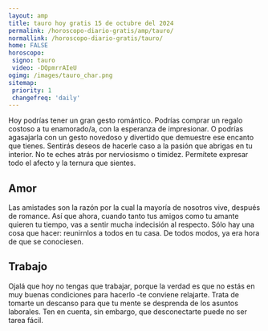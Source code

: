 ```yaml
---
layout: amp
title: tauro hoy gratis 15 de octubre del 2024 
permalink: /horoscopo-diario-gratis/amp/tauro/
normallink: /horoscopo-diario-gratis/tauro/
home: FALSE
horoscopo:
 signo: tauro
 video: -DQpmrrAIeU
ogimg: /images/tauro_char.png
sitemap:
 priority: 1
 changefreq: 'daily'
---
```



Hoy podrías tener un gran gesto romántico. Podrías comprar un regalo costoso a tu enamorado/a, con la esperanza de impresionar. O podrías agasajarla con un gesto novedoso y divertido que demuestre ese encanto que tienes. Sentirás deseos de hacerle caso a la pasión que abrigas en tu interior. No te eches atrás por nerviosismo o timidez. Permítete expresar todo el afecto y la ternura que sientes.

## Amor

Las amistades son la razón por la cual la mayoría de nosotros vive, después de romance. Así que ahora, cuando tanto tus amigos como tu amante quieren tu tiempo, vas a sentir mucha indecisión al respecto. Sólo hay una cosa que hacer: reunirnlos a todos en tu casa. De todos modos, ya era hora de que se conociesen.

## Trabajo

Ojalá que hoy no tengas que trabajar, porque la verdad es que no estás en muy buenas condiciones para hacerlo -te conviene relajarte. Trata de tomarte un descanso para que tu mente se desprenda de los asuntos laborales. Ten en cuenta, sin embargo, que desconectarte puede no ser tarea fácil.